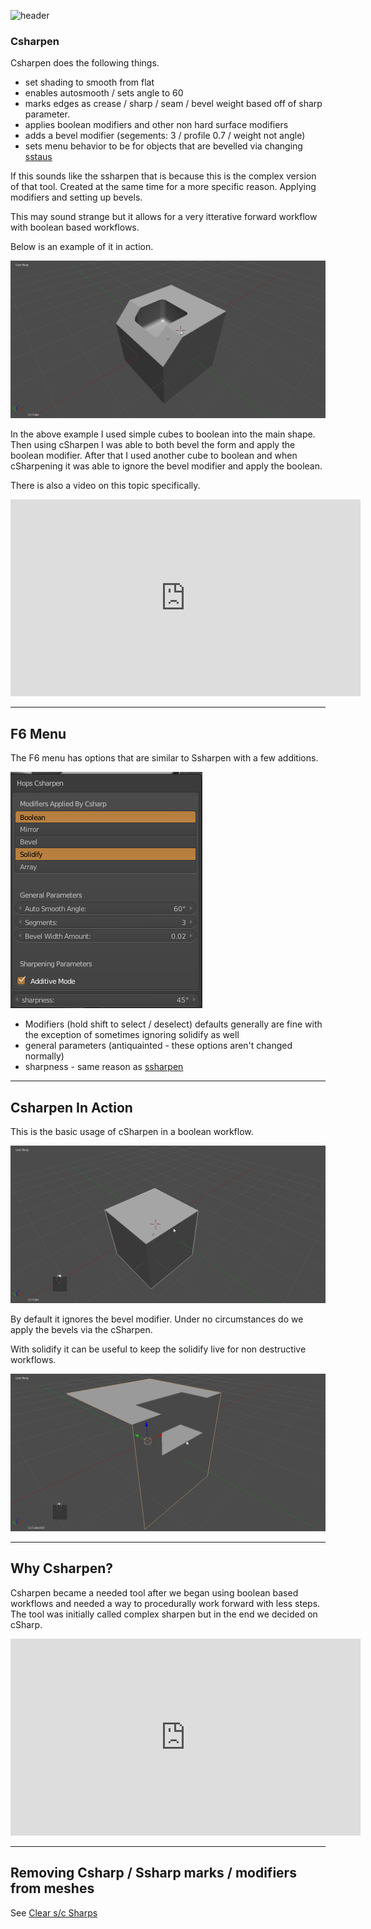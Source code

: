 ![header](img/banner.gif)

### Csharpen

Csharpen does the following things.

- set shading to smooth from flat
- enables autosmooth / sets angle to 60
- marks edges as crease / sharp / seam / bevel weight based off of sharp parameter.
- applies boolean modifiers and other non hard surface modifiers
- adds a bevel modifier (segements: 3 / profile 0.7 / weight not angle)
- sets menu behavior to be for objects that are bevelled via changing [sstaus](sstaus.md)

If this sounds like the ssharpen that is because this is the complex version of that tool. Created at the same time for a more specific reason. Applying modifiers and setting up bevels.

This may sound strange but it allows for a very itterative forward workflow with boolean based workflows.

Below is an example of it in action.

![csharpen](img/csharpen/c1.gif)

In the above example I used simple cubes to boolean into the main shape. Then using cSharpen I was able to both bevel the form and apply the boolean modifier. After that I used another cube to boolean and when cSharpening it was able to ignore the bevel modifier and apply the boolean.


There is also a video on this topic specifically.

<iframe width="560" height="315" src="https://www.youtube.com/embed/5lzfHQBel0o" frameborder="0" allowfullscreen></iframe>

---

## F6 Menu

The F6 menu has options that are similar to Ssharpen with a few additions.

![csharpen](img/csharpen/c2.png)

- Modifiers (hold shift to select / deselect) defaults generally are fine with the exception of sometimes ignoring solidify as well
- general parameters (antiquainted - these options aren't changed normally)
- sharpness - same reason as [ssharpen](ssharpen.md)

---

## Csharpen In Action

This is the basic usage of cSharpen in a boolean workflow.

![csharpen](img/csharpen/c3.gif)

By default it ignores the bevel modifier. Under no circumstances do we apply the bevels via the cSharpen.

With solidify it can be useful to keep the solidify live for non destructive workflows.

![csharpen](img/csharpen/c4.gif)

---

## Why Csharpen?

Csharpen became a needed tool after we began using boolean based workflows and needed a way to procedurally work forward with less steps. The tool was initially called complex sharpen but in the end we decided on cSharp.



<iframe width="560" height="315" src="https://www.youtube.com/embed/N-ihUA3VmtA" frameborder="0" allowfullscreen></iframe>

---

## Removing Csharp / Ssharp marks / modifiers from meshes

See [Clear s/c Sharps](clearssharps.md)
